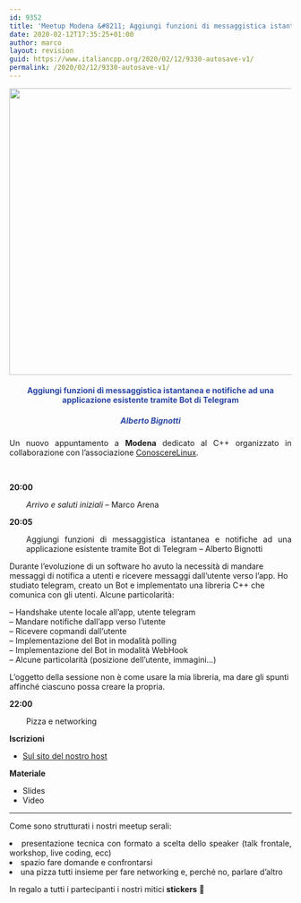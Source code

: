 ```yaml
---
id: 9352
title: 'Meetup Modena &#8211; Aggiungi funzioni di messaggistica istantanea e notifiche ad una applicazione esistente tramite Bot di Telegram'
date: 2020-02-12T17:35:25+01:00
author: marco
layout: revision
guid: https://www.italiancpp.org/2020/02/12/9330-autosave-v1/
permalink: /2020/02/12/9330-autosave-v1/
---
```

<center>
  <a href="https://conoscerelinux.org/courses/meetupcpp_mar20/"><img loading="lazy" class="aligncenter wp-image-9334 size-full" src="https://www.italiancpp.org/wp-content/uploads/2020/01/banner_meetupMo0220.png" alt="" width="1024" height="512" srcset="http://192.168.64.2/wordpress/wp-content/uploads/2020/01/banner_meetupMo0220.png 1024w, http://192.168.64.2/wordpress/wp-content/uploads/2020/01/banner_meetupMo0220-300x150.png 300w, http://192.168.64.2/wordpress/wp-content/uploads/2020/01/banner_meetupMo0220-768x384.png 768w, http://192.168.64.2/wordpress/wp-content/uploads/2020/01/banner_meetupMo0220-600x300.png 600w" sizes="(max-width: 1024px) 100vw, 1024px" /></a>
</center>

<h4 style="text-align: center;">
  <span style="color: #2945a4;">Aggiungi funzioni di messaggistica istantanea e notifiche ad una applicazione esistente tramite Bot di Telegram</span>
</h4>

<h5 style="text-align: center;">
  <span style="color: #2945a4;"><em>Alberto Bignotti</em></span>
</h5>

<p style="text-align: justify;">
  Un nuovo appuntamento a <strong>Modena</strong> dedicato al C++ organizzato in collaborazione con l&#8217;associazione <a href="http://conoscerelinux.org">ConoscereLinux</a>.
</p>

<p style="text-align: justify;">
  <span style="color: #ffffff;"> </span>
</p>

<p style="text-align: justify;">
  <strong>20:00</strong>
</p>

<p style="text-align: justify; padding-left: 30px;">
  <em>Arrivo e saluti iniziali</em> &#8211; Marco Arena
</p>

<p style="text-align: justify;">
  <strong>20:05</strong>
</p>

<p style="text-align: justify; padding-left: 30px;">
  Aggiungi funzioni di messaggistica istantanea e notifiche ad una applicazione esistente tramite Bot di Telegram &#8211; Alberto Bignotti
</p>

Durante l&#8217;evoluzione di un software ho avuto la necessità di mandare messaggi di notifica a utenti e ricevere messaggi dall&#8217;utente verso l&#8217;app. Ho studiato telegram, creato un Bot e implementato una libreria C++ che comunica con gli utenti. Alcune particolarità:

&#8211; Handshake utente locale all&#8217;app, utente telegram  
&#8211; Mandare notifiche dall&#8217;app verso l&#8217;utente  
&#8211; Ricevere copmandi dall&#8217;utente  
&#8211; Implementazione del Bot in modalità polling  
&#8211; Implementazione del Bot in modalità WebHook  
&#8211; Alcune particolarità (posizione dell&#8217;utente, immagini&#8230;)

L&#8217;oggetto della sessione non è come usare la mia libreria, ma dare gli spunti affinché ciascuno possa creare la propria.

**22:00**

<p style="padding-left: 30px;">
  Pizza e networking
</p>

**Iscrizioni**

  * [Sul sito del nostro host](https://conoscerelinux.org/courses/meetupcpp_mar20/)

**Materiale**

  * Slides
  * Video

* * *

<p style="text-align: justify;">
  Come sono strutturati i nostri meetup serali:
</p>

<li style="text-align: justify;">
  presentazione tecnica con formato a scelta dello speaker (talk frontale, workshop, live coding, ecc)
</li>
<li style="text-align: justify;">
  spazio fare domande e confrontarsi
</li>
<li style="text-align: justify;">
  una pizza tutti insieme per fare networking e, perché no, parlare d&#8217;altro
</li>

In regalo a tutti i partecipanti i nostri mitici **stickers** 🙂